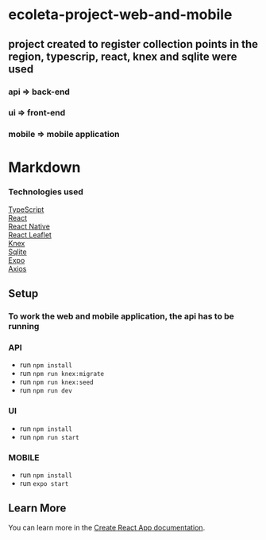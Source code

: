 # ecoleta-project-web-and-mobile
 ## project created to register collection points in the region, typescrip, react, knex and sqlite were used
 ### api => back-end
 ### ui => front-end
 ### mobile => mobile application
 
# Markdown
 ### Technologies used
[TypeScript](https://www.typescriptlang.org/)<br />
[React](https://reactjs.org/)<br />
[React Native](https://reactnative.dev/)<br />
[React Leaflet](https://react-leaflet.js.org/)<br />
[Knex ](http://knexjs.org/)<br />
[Sqlite](https://www.sqlite.org/index.html)<br />
[Expo](https://expo.io/)<br />
[Axios](https://github.com/axios/axios)

## Setup

### To work the web and mobile application, the api has to be running

### API 

- run `npm install`
- run `npm run knex:migrate`
- run `npm run knex:seed`
- run `npm run dev`

### UI

- run `npm install`
- run `npm run start`

### MOBILE

- run `npm install`
- run `expo start`

## Learn More

You can learn more in the [Create React App documentation](https://facebook.github.io/create-react-app/docs/getting-started).

